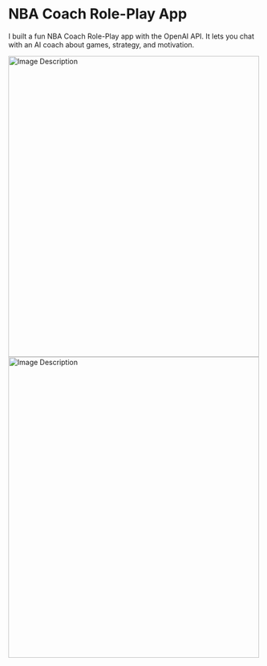 # NBA Coach Role-Play App
I built a fun NBA Coach Role-Play app with the OpenAI API. It lets you chat with an AI coach about games, strategy, and motivation.

<img src="./code.png" alt="Image Description" width="500" height="600"/>

<img src="./decode.png" alt="Image Description" width="500" height="600"/>
